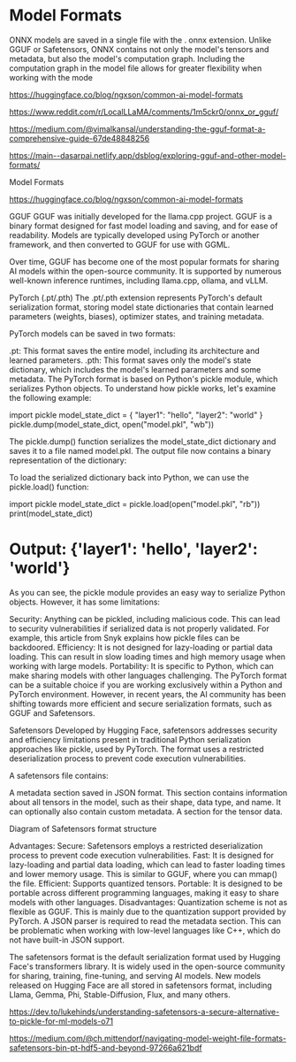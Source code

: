 # Model Formats

ONNX models are saved in a single file with the . onnx extension. Unlike GGUF or Safetensors, ONNX contains not only the model's tensors and metadata, but also the model's computation graph. Including the computation graph in the model file allows for greater flexibility when working with the mode

https://huggingface.co/blog/ngxson/common-ai-model-formats

https://www.reddit.com/r/LocalLLaMA/comments/1m5ckr0/onnx_or_gguf/

https://medium.com/@vimalkansal/understanding-the-gguf-format-a-comprehensive-guide-67de48848256

https://main--dasarpai.netlify.app/dsblog/exploring-gguf-and-other-model-formats/

Model Formats

https://huggingface.co/blog/ngxson/common-ai-model-formats

GGUF
GGUF was initially developed for the llama.cpp project. GGUF is a binary format designed for fast model loading and saving, and for ease of readability. Models are typically developed using PyTorch or another framework, and then converted to GGUF for use with GGML.

Over time, GGUF has become one of the most popular formats for sharing AI models within the open-source community. It is supported by numerous well-known inference runtimes, including llama.cpp, ollama, and vLLM.

PyTorch (.pt/.pth)
The .pt/.pth extension represents PyTorch's default serialization format, storing model state dictionaries that contain learned parameters (weights, biases), optimizer states, and training metadata.

PyTorch models can be saved in two formats:

.pt: This format saves the entire model, including its architecture and learned parameters.
.pth: This format saves only the model's state dictionary, which includes the model's learned parameters and some metadata.
The PyTorch format is based on Python's pickle module, which serializes Python objects. To understand how pickle works, let's examine the following example:

import pickle
model_state_dict = { "layer1": "hello", "layer2": "world" }
pickle.dump(model_state_dict, open("model.pkl", "wb"))

The pickle.dump() function serializes the model_state_dict dictionary and saves it to a file named model.pkl. The output file now contains a binary representation of the dictionary:

To load the serialized dictionary back into Python, we can use the pickle.load() function:

import pickle
model_state_dict = pickle.load(open("model.pkl", "rb"))
print(model_state_dict)
# Output: {'layer1': 'hello', 'layer2': 'world'}

As you can see, the pickle module provides an easy way to serialize Python objects. However, it has some limitations:

Security: Anything can be pickled, including malicious code. This can lead to security vulnerabilities if serialized data is not properly validated. For example, this article from Snyk explains how pickle files can be backdoored.
Efficiency: It is not designed for lazy-loading or partial data loading. This can result in slow loading times and high memory usage when working with large models.
Portability: It is specific to Python, which can make sharing models with other languages challenging.
The PyTorch format can be a suitable choice if you are working exclusively within a Python and PyTorch environment. However, in recent years, the AI community has been shifting towards more efficient and secure serialization formats, such as GGUF and Safetensors.


Safetensors
Developed by Hugging Face, safetensors addresses security and efficiency limitations present in traditional Python serialization approaches like pickle, used by PyTorch. The format uses a restricted deserialization process to prevent code execution vulnerabilities.

A safetensors file contains:

A metadata section saved in JSON format. This section contains information about all tensors in the model, such as their shape, data type, and name. It can optionally also contain custom metadata.
A section for the tensor data.

Diagram of Safetensors format structure

Advantages:
Secure: Safetensors employs a restricted deserialization process to prevent code execution vulnerabilities.
Fast: It is designed for lazy-loading and partial data loading, which can lead to faster loading times and lower memory usage. This is similar to GGUF, where you can mmap() the file.
Efficient: Supports quantized tensors.
Portable: It is designed to be portable across different programming languages, making it easy to share models with other languages.
Disadvantages:
Quantization scheme is not as flexible as GGUF. This is mainly due to the quantization support provided by PyTorch.
A JSON parser is required to read the metadata section. This can be problematic when working with low-level languages like C++, which do not have built-in JSON support.


The safetensors format is the default serialization format used by Hugging Face's transformers library. It is widely used in the open-source community for sharing, training, fine-tuning, and serving AI models. New models released on Hugging Face are all stored in safetensors format, including Llama, Gemma, Phi, Stable-Diffusion, Flux, and many others.

https://dev.to/lukehinds/understanding-safetensors-a-secure-alternative-to-pickle-for-ml-models-o71

https://medium.com/@ch.mittendorf/navigating-model-weight-file-formats-safetensors-bin-pt-hdf5-and-beyond-97266a621bdf

